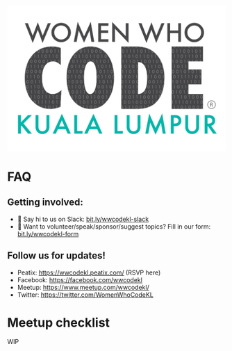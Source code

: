 ![WomenWhoCodeKL logo](./images/logo.png)
# FAQ

## Getting involved:
- 👋 Say hi to us on Slack: [bit.ly/wwcodekl-slack](bit.ly/wwcodekl-slack)
- 🎤 Want to volunteer/speak/sponsor/suggest topics? Fill in our form: [bit.ly/wwcodekl-form](bit.ly/wwcodekl-form)

## Follow us for updates!
- Peatix: https://wwcodekl.peatix.com/ (RSVP here)
- Facebook: https://facebook.com/wwcodekl
- Meetup: https://www.meetup.com/wwcodekl/
- Twitter: https://twitter.com/WomenWhoCodeKL

# Meetup checklist
WIP
